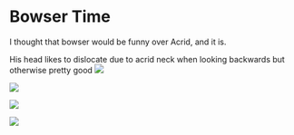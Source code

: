 # Bowser Time
I thought that bowser would be funny over Acrid, and it is.

His head likes to dislocate due to acrid neck when looking backwards but otherwise pretty good
[![](https://media.discordapp.net/attachments/1126759070431461376/1126764052094406707/20230707003301_1.jpg?width%253D1246%2526height%253D701)]()

[![](https://media.discordapp.net/attachments/1126759070431461376/1126764076383604769/20230707003410_1.jpg?width=1246&height=701)]()

[![](https://media.discordapp.net/attachments/1126759070431461376/1126764096117809223/20230707003443_1.jpg?width=1246&height=701)]()

[![](https://media.discordapp.net/attachments/1126759070431461376/1126764114635669576/20230707003648_1.jpg?width=1246&height=701)]()